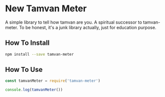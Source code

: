 # New Tamvan Meter

A simple library to tell how tamvan are you. A spiritual successor to tamvan-meter. To be honest, it's a junk library
actually, just for education purpose.

## How To Install
```bash
npm install --save tamvan-meter
```

## How To Use
```javascript
const tamvanMeter = require('tamvan-meter')

console.log(tamvanMeter())
```
